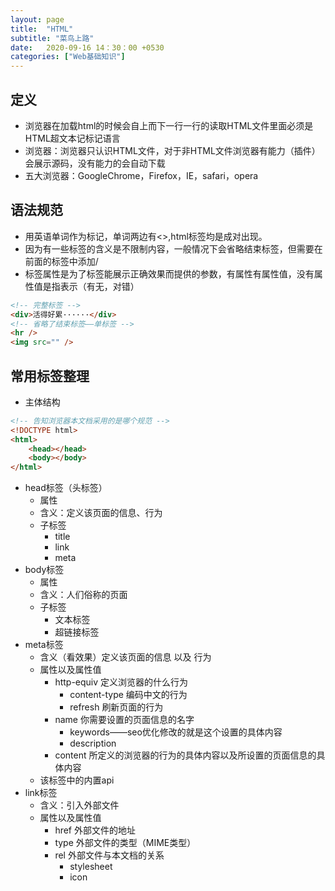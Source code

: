 ```yaml
---
layout: page
title:  "HTML"
subtitle: "菜鸟上路"
date:   2020-09-16 14：30：00 +0530
categories: ["Web基础知识"]
---
```


## 定义

- 浏览器在加载html的时候会自上而下一行一行的读取HTML文件里面必须是HTML超文本记标记语言
- 浏览器：浏览器只认识HTML文件，对于非HTML文件浏览器有能力（插件）会展示源码，没有能力的会自动下载
- 五大浏览器：GoogleChrome，Firefox，IE，safari，opera


## 语法规范

- 用英语单词作为标记，单词两边有<>,html标签均是成对出现。
- 因为有一些标签的含义是不限制内容，一般情况下会省略结束标签，但需要在前面的标签中添加/
- 标签属性是为了标签能展示正确效果而提供的参数，有属性有属性值，没有属性值是指表示（有无，对错）

````html
<!-- 完整标签 -->
<div>活得好累······</div>
<!-- 省略了结束标签——单标签 -->
<hr />
<img src="" />
````


## 常用标签整理

- 主体结构

```html
<!-- 告知浏览器本文档采用的是哪个规范 -->
<!DOCTYPE html>
<html>
    <head></head>
    <body></body>
</html>
```
- head标签（头标签）
    - 属性
    - 含义：定义该页面的信息、行为
    - 子标签
        - title
        - link
        - meta
- body标签
    - 属性
    - 含义：人们俗称的页面
    - 子标签
        - 文本标签
        - 超链接标签
- meta标签
    - 含义（看效果）定义该页面的信息 以及 行为
    - 属性以及属性值
        - http-equiv 定义浏览器的什么行为
            - content-type 编码中文的行为
            - refresh 刷新页面的行为
        - name 你需要设置的页面信息的名字
            - keywords——seo优化修改的就是这个设置的具体内容
            - description
        - content 所定义的浏览器的行为的具体内容以及所设置的页面信息的具体内容
    - 该标签中的内置api
- link标签
    - 含义：引入外部文件
    - 属性以及属性值
        - href 外部文件的地址
        - type 外部文件的类型（MIME类型）
        - rel 外部文件与本文档的关系
            - stylesheet
            - icon
            